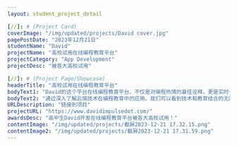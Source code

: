 ```yaml
---
layout: student_project_detail

[//]: # (Project Card)
coverImage: "/img/updated/projects/David cover.jpg"
pagePostDate: "2023年12月21日"
studentName: "David"
projectName: "高校试用在线编程教育平台"
projectCategory: "App Development"
projectDesc: "被各大高校试用"

[//]: # (Project Page/Showcase)
headerTitle: "高校试用在线编程教育平台"
bodyText1: "David的这个平台在线编程教育平台，不仅是对编程热情的最佳诠释，更是实时代码协作的创新性解决方案。它让编程学习和协作效率大幅提升，已被高校编程教育试用！"
bodyText2: "通过深入了解云端技术在编程教育中的应用，我们可以看到技术和教育结合的无限可能。David的项目不仅为同学们提供了一个学习和协作的新平台，也为我们所有人开辟了一片新天地。"
URLDescription: "链接到项目"
projectURL: "https://www.davidimpulsedot.com/"
awardsDesc: "高中生David开发在线编程教育平台被各大高校试用！"
contentImage: "/img/updated/projects/截屏2023-12-21 17.32.15.png"
contentImage2: "/img/updated/projects/截屏2023-12-21 17.31.59.png"
---
```

